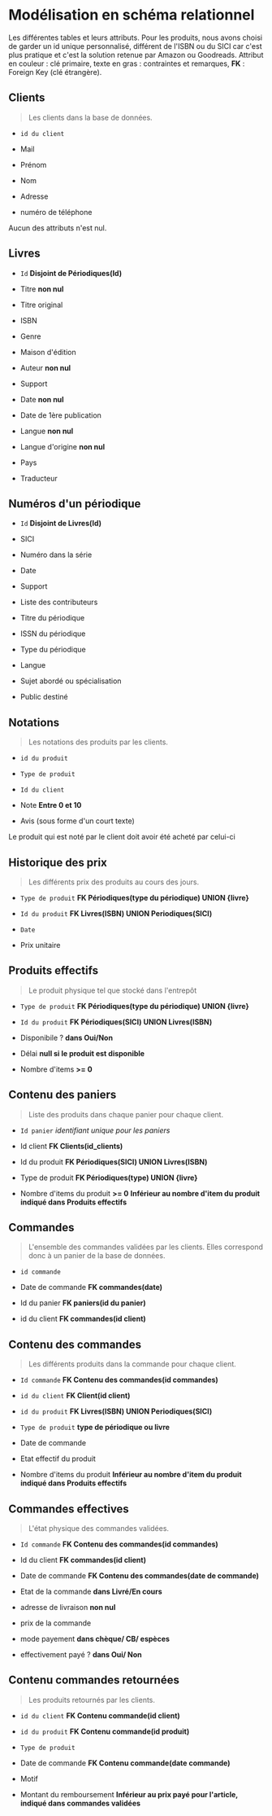 
# Modélisation en schéma relationnel

Les différentes tables et leurs attributs. Pour les produits, nous avons choisi de garder un id unique personnalisé, différent de l'ISBN ou du SICI car c'est plus pratique et c'est la solution retenue par Amazon ou Goodreads. Attribut en couleur : clé primaire, texte en gras : contraintes et remarques, **FK** : Foreign Key (clé étrangère).

## Clients

> Les clients dans la base de données.

* `id du client`

* Mail

* Prénom

* Nom

* Adresse

* numéro de téléphone

Aucun des attributs n'est nul.

## Livres

* `Id` **Disjoint de Périodiques(Id)**

* Titre **non nul**

* Titre original

* ISBN

* Genre

* Maison d'édition

* Auteur **non nul**

* Support

* Date **non nul**

* Date de 1ère publication

* Langue **non nul**

* Langue d'origine **non nul**

* Pays

* Traducteur

## Numéros d'un périodique

* `Id` **Disjoint de Livres(Id)**

* SICI

* Numéro dans la série

* Date

* Support

* Liste des contributeurs

* Titre du périodique

* ISSN du périodique

* Type du périodique

* Langue

* Sujet abordé ou spécialisation

* Public destiné

## Notations

> Les notations des produits par les clients.

* `id du produit`

* `Type de produit`

* `Id du client`

* Note **Entre 0 et 10**

* Avis (sous forme d'un court texte)

Le produit qui est noté par le client doit avoir été acheté par celui-ci

## Historique des prix

> Les différents prix des produits au cours des jours.

* `Type de produit` **FK Périodiques(type du périodique) UNION {livre}**

* `Id du produit` **FK Livres(ISBN) UNION Periodiques(SICI)**

* `Date`

* Prix unitaire

## Produits effectifs

> Le produit physique tel que stocké dans l'entrepôt

* `Type de produit` **FK Périodiques(type du périodique) UNION {livre}**

* `Id du produit` **FK Périodiques(SICI) UNION Livres(ISBN)**

* Disponibile ? **dans Oui/Non**

* Délai **null si le produit est disponible**

* Nombre d'items **>= 0**

## Contenu des paniers

> Liste des produits dans chaque panier pour chaque client.

* `Id panier` *identifiant unique pour les paniers*

* Id client **FK Clients(id_clients)**

* Id du produit **FK Périodiques(SICI) UNION Livres(ISBN)** 

* Type de produit **FK Périodiques(type) UNION {livre}**

* Nombre d'items du produit **>= 0** **Inférieur au nombre d'item du produit indiqué dans Produits effectifs**

## Commandes

> L'ensemble des commandes validées par les clients. Elles correspond donc à un panier de la base de données.

* `id commande` 

* Date de commande **FK commandes(date)**

* Id du panier **FK paniers(id du panier)**

* id du client **FK commandes(id client)**

## Contenu des commandes

> Les différents produits dans la commande pour chaque client.

* `Id commande` **FK Contenu des commandes(id commandes)**

* `id du client` **FK Client(id client)**

* `id du produit` **FK Livres(ISBN) UNION Periodiques(SICI)**

* `Type de produit` **type de périodique ou livre**

* Date de commande

* Etat effectif du produit

* Nombre d'items du produit **Inférieur au nombre d'item du produit indiqué dans Produits effectifs**

## Commandes effectives

> L'état physique des commandes validées.

* `Id commande` **FK Contenu des commandes(id commandes)**

* Id du client **FK commandes(id client)**

* Date de commande **FK Contenu des commandes(date de commande)**

* Etat de la commande **dans Livré/En cours**

* adresse de livraison **non nul**

* prix de la commande

* mode payement **dans chèque/ CB/ espèces**

* effectivement payé ? **dans Oui/ Non**

## Contenu commandes retournées

> Les produits retournés par les clients.

* `id du client` **FK Contenu commande(id client)**

* `id du produit` **FK Contenu commande(id produit)**

* `Type de produit` 

* Date de commande **FK Contenu commande(date commande)**

* Motif

* Montant du remboursement **Inférieur au prix payé pour l'article, indiqué dans commandes validées**
